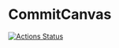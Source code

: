 # CommitCanvas

[![Actions Status](https://github.com/CommittedTeam/CommitCanvas/workflows/actions/badge.svg)](https://github.com/CommittedTeam/CommitCanvas/actions)
